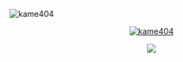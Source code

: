 ![kame404](https://user-images.githubusercontent.com/54836559/221407025-30bb7f05-b923-4fdc-b234-8378990bb779.jpg)

<p align="center"> <a href="https://twitter.com/kame404" target="blank"><img src="https://img.shields.io/twitter/follow/kame404?logo=twitter&style=for-the-badge" alt="kame404" /></a></p>

<div align="center"/>
 <img src="https://github-readme-stats.vercel.app/api?username=kame404&show_icons=true&hide=prs,issues,contribs&hide_rank=true" />
</div>
